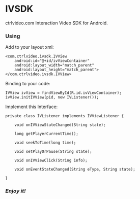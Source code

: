 # IVSDK
ctrlvideo.com Interaction Video SDK for Android.<br>


### Using
Add to your layout xml:
```
<com.ctrlvideo.ivsdk.IVView
    android:id="@+id/ivViewContainer"
    android:layout_width="match_parent"
    android:layout_height="match_parent">
</com.ctrlvideo.ivsdk.IVView>
```

Binding to your code:
```
IVView ivView = findViewById(R.id.ivViewContainer);
ivView.initIVView(pid, new IVListener());
```

Implement this Interface:
```
private class IVListener implements IVViewListener {

    void onIVViewStateChanged(String state);

    long getPlayerCurrentTime();

    void seekToTime(long time);

    void setPlayOrPause(String state);

    void onIVViewClick(String info);   
    
    void onEventStateChanged(String eType, String state);
 
}
```

### *Enjoy it!*
